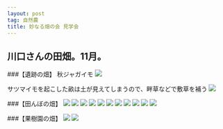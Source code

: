```yaml
---
layout: post
tag: 自然農
title: 妙なる畑の会 見学会
---
```

## 川口さんの田畑。11月。

###【遺跡の畑】
秋ジャガイモ
![](https://c1.staticflickr.com/1/578/22445691868_71e4bd4581.jpg)

サツマイモを起こした畝は土が見えてしまうので、畔草などで敷草を補う
![](https://c2.staticflickr.com/6/5777/22445705738_038b1bde89.jpg)

###【田んぼの畑】
![](https://c2.staticflickr.com/6/5705/22242902083_c26441d3d5.jpg)
![](https://c2.staticflickr.com/6/5755/22472087059_0f9a5b26fd.jpg)
![](https://c2.staticflickr.com/6/5681/22471913589_7f9b5fd161.jpg)
![](https://c2.staticflickr.com/6/5693/22875231411_b848ee1ab5.jpg)
![](https://c1.staticflickr.com/1/590/22676093560_fa4726ed00.jpg)
![](https://c1.staticflickr.com/1/777/22850609052_71fe1292be.jpg)
![](https://c2.staticflickr.com/6/5762/22838127816_feda8808e7.jpg)
![](https://c2.staticflickr.com/6/5754/22838141056_6a0f26d811.jpg)
![](https://c2.staticflickr.com/6/5640/22445778467_3d22b2ce45.jpg)
![](https://c2.staticflickr.com/6/5828/22838168366_9e677923ca.jpg)
![](https://c2.staticflickr.com/6/5731/22864180415_fb715d13f3.jpg)


###【果樹園の畑】
![](https://c2.staticflickr.com/6/5770/22241438804_6df3c1de4e.jpg)
![](https://c2.staticflickr.com/6/5695/22243053243_879e841bf1.jpg)
